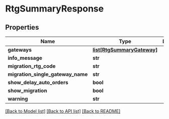 # RtgSummaryResponse

## Properties
Name | Type | Description | Notes
------------ | ------------- | ------------- | -------------
**gateways** | [**list[RtgSummaryGateway]**](RtgSummaryGateway.md) |  | [optional] 
**info_message** | **str** |  | [optional] 
**migration_rtg_code** | **str** |  | [optional] 
**migration_single_gateway_name** | **str** |  | [optional] 
**show_delay_auto_orders** | **bool** |  | [optional] 
**show_migration** | **bool** |  | [optional] 
**warning** | **str** |  | [optional] 

[[Back to Model list]](../README.md#documentation-for-models) [[Back to API list]](../README.md#documentation-for-api-endpoints) [[Back to README]](../README.md)


